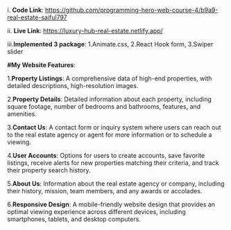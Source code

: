 i. **Code Link**: https://github.com/programming-hero-web-course-4/b9a9-real-estate-saiful797

ii. **Live Link**: https://luxury-hub-real-estate.netlify.app/

iii.**Implemented 3 package**: 
               1.Animate.css, 
               2.React Hook form, 
               3.Swiper slider

**#My Website Features**:

  1.**Property Listings**: A comprehensive data of high-end properties, with detailed descriptions, high-resolution images.

  2.**Property Details**: Detailed information about each property, including square footage, number of bedrooms and bathrooms, features, and amenities.

  3.**Contact Us**: A contact form or inquiry system where users can reach out to the real estate agency or agent for more information or to schedule a viewing.

  4.**User Accounts**: Options for users to create accounts, save favorite listings, receive alerts for new properties matching their criteria, and track their property search history.

  5.**About Us**: Information about the real estate agency or company, including their history, mission, team members, and any awards or accolades.

  6.**Responsive Design**: A mobile-friendly website design that provides an optimal viewing experience across different devices, including smartphones, tablets, and desktop computers.